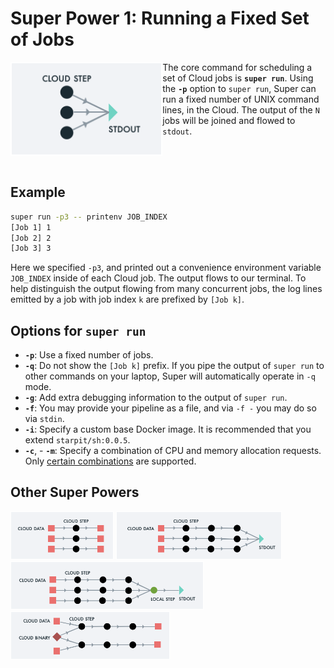 # Super Power 1: Running a Fixed Set of Jobs

<img src="images/runvis1.png" align="left" height="150">

The core command for scheduling a set of Cloud jobs is **`super
run`**.  Using the **`-p`** option to `super run`, Super can run a
fixed number of UNIX command lines, in the Cloud. The output of the
`N` jobs will be joined and flowed to `stdout`.

<br>
<br>

## Example

```sh
super run -p3 -- printenv JOB_INDEX
[Job 1] 1
[Job 2] 2
[Job 3] 3
```

Here we specified `-p3`, and printed out a convenience environment
variable `JOB_INDEX` inside of each Cloud job. The output flows to our
terminal. To help distinguish the output flowing from many concurrent
jobs, the log lines emitted by a job with job index `k` are prefixed
by `[Job k]`.

## Options for `super run`

- **`-p`**: Use a fixed number of jobs.
- **`-q`**: Do not show the `[Job k]` prefix. If you pipe the output
of `super run` to other commands on your laptop, Super will
automatically operate in `-q` mode.
- **`-g`**: Add extra debugging information to the output of `super
  run`.
- **`-f`**: You may provide your pipeline as a file, and via `-f -`
  you may do so via `stdin`.
- **`-i`**: Specify a custom base Docker image. It is recommended that
  you extend `starpit/sh:0.0.5`.
- **`-c`**, - **`-m`**: Specify a combination of CPU and memory
  allocation requests. Only [certain
  combinations](https://cloud.ibm.com/docs/codeengine?topic=codeengine-mem-cpu-combo)
  are supported.

## Other Super Powers

<!--[<img src="images/runvis1.png" height="77">](example1.md)-->
[<img src="images/runvis2.png" height="77">](example2.md)
[<img src="images/runvis3.png" height="77">](example3.md)
[<img src="images/runvis4.png" height="77">](example4.md)
[<img src="images/runvis5.png" height="77">](example5.md)
